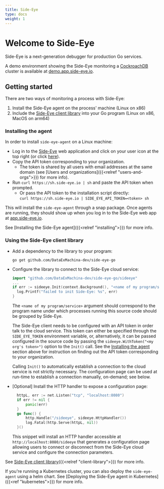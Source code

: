 ```yaml
---
title: Side-Eye
type: docs
weight: 1
---
```


# Welcome to Side-Eye

Side-Eye is a next-generation debugger for production Go services.

A demo environment showing the Side-Eye monitoring a
[CockroachDB](https://www.cockroachlabs.com/) cluster is available at
[demo.app.side-eye.io](https://demo.app.side-eye.io).

## Getting started

There are two ways of monitoring a process with Side-Eye:
1. Install the Side-Eye agent on the process' machine (Linux on x86)
2. Include the [Side-Eye client library] into your Go program (Linux on x86,
   MacOS on arm64)

### Installing the agent

In order to install `side-eye-agent` on a Linux machine:

- Log in to the [Side-Eye] web application and click on your user icon at the
  top right (or click [here](https://app.side-eye.dev/login)).
- Copy the API token corresponding to your organization.
  - The token is shared by all users with email addresses at the same domain (see
    [Users and organizations]({{<relref "users-and-orgs">}}) for more info).
- Run `curl https://sh.side-eye.io | sh` and paste the API token when prompted.
  - Or pass the API token to the installation script directly:  
    `curl https://sh.side-eye.io | SIDE_EYE_API_TOKEN=<token> sh`

This will install the `side-eye-agent` through a snap package. Once agents are
running, they should show up when you log in to the Side-Eye web app at
[app.side-eye.io](https://app.side-eye.io).

See [Installing the Side-Eye agent]({{<relref "installing">}}) for more info.

### Using the Side-Eye client library

- Add a dependency to the library to your program:
  ```shell
  go get github.com/DataExMachina-dev/side-eye-go
  ```
- Configure the library to connect to the Side-Eye cloud service:
  ```go
  import "github.com/DataExMachina-dev/side-eye-go/sideeye"
  ...
  if err := sideeye.Init(context.Background(), "<name of my program/service>"); err != nil {
    log.Printf("failed to init Side-Eye: %s", err)
  }
  ```
  The `<name of my program/service>` argument should correspond to the program
  name under which processes running this source code should be grouped by
  Side-Eye.

  The Side-Eye client needs to be configured with an API token in order talk to
  the cloud service. This token can either be specified through the
  `SIDE_EYE_TOKEN` environment variable, or, alternatively, it can be passed
  configured in the source code by passing the `sideeye.WithToken("<my org's
  token>")` option to the `Init()` call. See the [Installing the
  agent](#installing-the-agent) section above for instruction on finding out the
  API token corresponding to your organization.

  Calling `Init()` to automatically establish a connection to the cloud service is
  not strictly necessary. The configuration page can be used at run-time to
  establish a connection manually, on-demand; see below.
- \[Optional\] Install the HTTP handler to expose a configuration page:
  ```go
	httpL, err := net.Listen("tcp", "localhost:8080")
	if err != nil {
		panic(err)
	}
	go func() {
		http.Handle("/sideeye", sideeye.HttpHandler())
		log.Fatal(http.Serve(httpL, nil))
	}()
  ```
  This snippet will install an HTTP handler accessible at
  `http://localhost:8080/sideeye` that generates a configuration page allowing
  users to connect or disconnect from the Side-Eye cloud service and configure the
  connection parameters.

See [Side-Eye client library]({{<relref "client-library">}}) for more info.


If you're running a Kubernetes cluster, you can also deploy the `side-eye-agent` using a
helm chart. See [Deploying the Side-Eye agent in Kubernetes]({{<ref "kubernetes">}})
for more info.

[Side-Eye]: https://app.side-eye.io/
[Side-Eye client library]: https://github.com/DataExMachina-dev/side-eye-go
